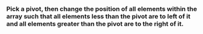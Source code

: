 ### Pick a pivot, then change the position of all elements within the array such that all elements less than the pivot are to left of it and all elements greater than the pivot are to the right of it.

